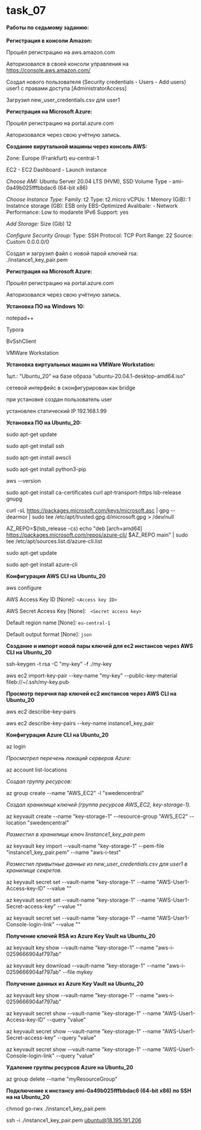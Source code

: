 # task_07

#### Работы по седьмому заданию:

**Регистрация в консоли Amazon:**

Прошёл регистрацию на aws.amazon.com

Авторизовался в своей консоли управления на https://console.aws.amazon.com/

Создал нового пользователя (Security credentials - Users - Add users) user1 с правами доступа [AdministratorAccess]

Загрузил new_user_credentials.csv для user1

**Регистрация на Microsoft Azure:**

Прошёл регистрацию на portal.azure.com

Авторизовался через свою учётную запись.

**Создание вирутальной машины через консоль AWS:**

Zone: Europe (Frankfurt) eu-central-1

EC2 - EC2 Dashboard - Launch instance

*Choose AMI:* Ubuntu Server 20.04 LTS (HVM), SSD Volume Type - ami-0a49b025fffbbdac6 (64-bit x86)

*Choose Instance Type:* Family: t2	Type: t2.micro	vCPUs: 1	Memory (GiB): 1	Instatnce storage (GB): ESB only	EBS-Optimized Avalibale: - Network Performance:  Low to modarete	IPv6 Support: yes

*Add Storage:* Size (Gib) 12

*Configure Security Group:* Type: SSH	Protocol: TCP	Port Range: 22	Source: Custom 0.0.0.0/0

Создал и загрузил файл с новой парой ключей rsa: ./instance1_key_pair.pem

**Регистрация на Microsoft Azure:**

Прошёл регистрацию на portal.azure.com

Авторизовался через свою учётную запись.

**Установка ПО на Windows 10:**

notepad++

Typora

BvSshClient

VMWare Workstation

**Установка виртуальных машин на VMWare Workstation:**

1шт.: "Ubuntu_20" на базе образа "ubuntu-20.04.1-desktop-amd64.iso"

сетевой интерфейс в сконфигурирован как bridge

при установке создан пользователь user

установлен статический IP 192.168.1.99

**Установка ПО на Ubuntu_20:**

sudo apt-get update

sudo apt-get install ssh

sudo apt-get install awscli

sudo apt-get install python3-pip

aws --version

sudo apt-get install ca-certificates curl apt-transport-https lsb-release gnupg

curl -sL https://packages.microsoft.com/keys/microsoft.asc | gpg --dearmor | sudo tee /etc/apt/trusted.gpg.d/microsoft.gpg > /dev/null

AZ_REPO=$(lsb_release -cs)
echo "deb [arch=amd64] https://packages.microsoft.com/repos/azure-cli/ $AZ_REPO main" | sudo tee /etc/apt/sources.list.d/azure-cli.list

sudo apt-get update

sudo apt-get install azure-cli

**Конфигурация AWS CLI на Ubuntu_20**

aws configure

AWS Access Key ID [None]:  `<Access key ID>`

AWS Secret Access Key [None]: ` <Secret access key>`

Default region name [None]: `eu-central-1`

Default output format [None]: `json`

**Создание и импорт новой пары ключей для ec2 инстансов через AWS CLI на Ubuntu_20**

ssh-keygen -t rsa -C "my-key" -f ./my-key

aws ec2 import-key-pair --key-name "my-key" --public-key-material fileb://~/.ssh/my-key.pub

**Просмотр перечня пар ключей ec2 инстансов через AWS CLI на Ubuntu_20**

aws ec2 describe-key-pairs 

aws ec2 describe-key-pairs --key-name instance1_key_pair

**Конфигурация Azure CLI на Ubuntu_20**

az login

*Просмотрел перечень локаций серверов Azure:*

az account list-locations

*Создал группу ресурсов:*

az group create --name "AWS_EC2" -l "swedencentral"

*Создал хранилище ключей (группа ресурсов AWS_EC2, key-storage-1).*

az keyvault create --name "key-storage-1" --resource-group "AWS_EC2" --location "swedencentral"

*Разместил в хранилище ключ linstance1_key_pair.pem*

az keyvault key import --vault-name "key-storage-1" --pem-file "instance1_key_pair.pem" --name "aws-i-test"

*Разместил привытные данные из new_user_credentials.csv для user1 в хранилище секретов.* 

az keyvault secret set --vault-name "key-storage-1" --name "AWS-User1-Access-key-ID" --value "<Access key ID>"

az keyvault secret set --vault-name "key-storage-1" --name "AWS-User1-Secret-access-key" --value "<Secret access key>"

az keyvault secret set --vault-name "key-storage-1" --name "AWS-User1-Console-login-link" --value "<Console login link>"

**Получение ключей RSA из Azure Key Vault на Ubuntu_20**

az keyvault key show --vault-name "key-storage-1" --name "aws-i-0259666904af797ab"

az keyvault key download --vault-name "key-storage-1" --name "aws-i-0259666904af797ab" --file mykey

**Получение данных из Azure Key Vault на Ubuntu_20**

az keyvault key show --vault-name "key-storage-1" --name "aws-i-0259666904af797ab"

az keyvault secret show --vault-name "key-storage-1" --name "AWS-User1-Access-key-ID" --query "value"

az keyvault secret show --vault-name "key-storage-1" --name "AWS-User1-Secret-access-key" --query "value"

az keyvault secret show --vault-name "key-storage-1" --name "AWS-User1-Console-login-link" --query "value"

**Удаление группы ресурсов Azure на Ubuntu_20**

az group delete --name "myResourceGroup"

**Подключение к инстансу ami-0a49b025fffbbdac6 (64-bit x86) по SSH на на Ubuntu_20**

chmod go-rwx ./instance1_key_pair.pem

ssh -i ./instance1_key_pair.pem ubuntu@18.195.191.206

